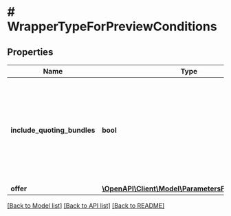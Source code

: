 # # WrapperTypeForPreviewConditions

## Properties

Name | Type | Description | Notes
------------ | ------------- | ------------- | -------------
**include_quoting_bundles** | **bool** | Include in calculation user&#39;s active bundles which allow to publish for free offer or use for free promotion options. | [optional] 
**offer** | [**\OpenAPI\Client\Model\ParametersForPreviewPrice**](ParametersForPreviewPrice.md) |  | [optional] 

[[Back to Model list]](../../README.md#documentation-for-models) [[Back to API list]](../../README.md#documentation-for-api-endpoints) [[Back to README]](../../README.md)


